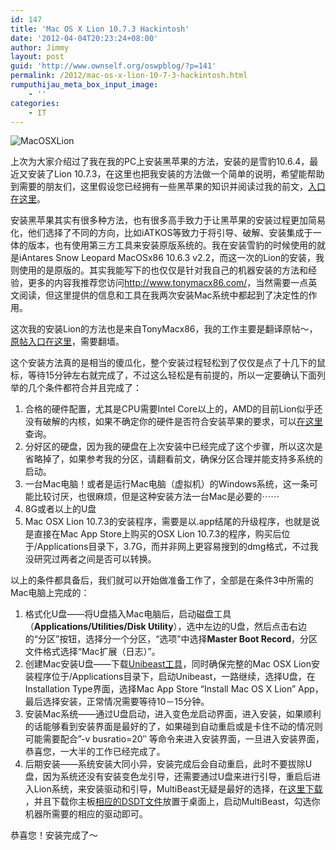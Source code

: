 ```yaml
---
id: 147
title: 'Mac OS X Lion 10.7.3 Hackintosh'
date: '2012-04-04T20:23:24+08:00'
author: Jimmy
layout: post
guid: 'http://www.ownself.org/oswpblog/?p=141'
permalink: /2012/mac-os-x-lion-10-7-3-hackintosh.html
rumputhijau_meta_box_input_image:
    - ''
categories:
    - IT
---
```


![MacOSXLion](/wp-content/uploads/2012/04/MacOSXLion_thumb.jpg "MacOSXLion")

上次为大家介绍过了我在我的PC上安装黑苹果的方法，安装的是雪豹10.6.4，最近又安装了Lion 10.7.3，在这里也把我安装的方法做一个简单的说明，希望能帮助到需要的朋友们，这里假设您已经拥有一些黑苹果的知识并阅读过我的前文，[入口在这里](http://www.ownself.org/blog/2010/wo-de-Mac-OS-X86.html)。

安装黑苹果其实有很多种方法，也有很多高手致力于让黑苹果的安装过程更加简易化，他们选择了不同的方向，比如iATKOS等致力于将引导、破解、安装集成于一体的版本，也有使用第三方工具来安装原版系统的。我在安装雪豹的时候使用的就是iAntares Snow Leopard MacOSx86 10.6.3 v2.2，而这一次的Lion的安装，我则使用的是原版的。其实我能写下的也仅仅是针对我自己的机器安装的方法和经验，更多的内容我推荐您访问<http://www.tonymacx86.com/>，当然需要一点英文阅读，但这里提供的信息和工具在我两次安装Mac系统中都起到了决定性的作用。

这次我的安装Lion的方法也是来自TonyMacx86，我的工作主要是翻译原帖～，[原帖入口在这里](http://tonymacx86.blogspot.com/2011/10/unibeast-install-mac-os-x-lion-using.html)，需要翻墙。

这个安装方法真的是相当的傻瓜化，整个安装过程轻松到了仅仅是点了十几下的鼠标，等待15分钟左右就完成了，不过这么轻松是有前提的，所以一定要确认下面列举的几个条件都符合并且完成了：

1. 合格的硬件配置，尤其是CPU需要Intel Core以上的，AMD的目前Lion似乎还没有破解的内核，如果不确定你的硬件是否符合安装苹果的要求，可以[在这里](http://www.tonymacx86.com/wiki/index.php/Category:Hardware)查询。
2. 分好区的硬盘，因为我的硬盘在上次安装中已经完成了这个步骤，所以这次是省略掉了，如果参考我的分区，请翻看前文，确保分区合理并能支持多系统的启动。
3. 一台Mac电脑！或者是运行Mac电脑（虚拟机）的Windows系统，这一条可能比较讨厌，也很麻烦，但是这种安装方法一台Mac是必要的⋯⋯
4. 8G或者以上的U盘
5. Mac OSX Lion 10.7.3的安装程序，需要是以.app结尾的升级程序，也就是说是直接在Mac App Store上购买的OSX Lion 10.7.3的程序，购买后位于/Applications目录下，3.7G，而并非网上更容易搜到的dmg格式，不过我没研究过两者之间是否可以转换。

以上的条件都具备后，我们就可以开始做准备工作了，全部是在条件3中所需的Mac电脑上完成的：

1. 格式化U盘——将U盘插入Mac电脑后，启动磁盘工具（**Applications/Utilities/Disk Utility**），选中左边的U盘，然后点击右边的“分区”按钮，选择分一个分区，“选项”中选择**Master Boot Record**，分区文件格式选择“Mac扩展（日志）”。
2. 创建Mac安装U盘——下载[Unibeast工具](http://www.tonymacx86.com/downloads)，同时确保完整的Mac OSX Lion安装程序位于/Applications目录下，启动Unibeast，一路继续，选择U盘，在Installation Type界面，选择Mac App Store “Install Mac OS X Lion” App，最后选择安装，正常情况需要等待10－15分钟。
3. 安装Mac系统——通过U盘启动，进入变色龙启动界面，进入安装，如果顺利的话能够看到安装界面是最好的了，如果碰到自动重启或是卡住不动的情况则可能需要配合”-v busratio=20″ 等命令来进入安装界面，一旦进入安装界面，恭喜您，一大半的工作已经完成了。
4. 后期安装——系统安装大同小异，安装完成后会自动重启，此时不要拔除U盘，因为系统还没有安装变色龙引导，还需要通过U盘来进行引导，重启后进入Lion系统，来安装驱动和引导，MultiBeast无疑是最好的选择，在[这里下载](http://www.tonymacx86.com/downloads) ，并且下载你主板[相应的DSDT文件](http://www.tonymacx86.com/DSDT/)放置于桌面上，启动MultiBeast，勾选你机器所需要的相应的驱动即可。

恭喜您！安装完成了～